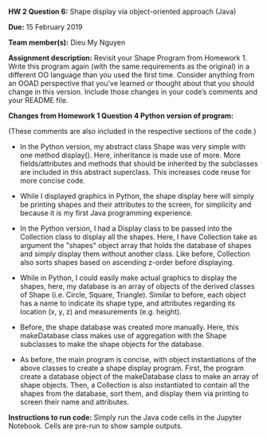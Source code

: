 <b>HW 2 Question 6:</b> Shape display via object-oriented approach (Java)

<b>Due:</b> 15 February 2019

<b>Team member(s):</b> Dieu My Nguyen

<b>Assignment description:</b> Revisit your Shape Program from Homework 1. Write this program again (with the same requirements as the original) in a different OO language than you used the first time. Consider anything from an OOAD perspective that you’ve learned or thought about that you should change in this version. Include those changes in your code’s comments and your README file.

<b>Changes from Homework 1 Question 4 Python version of program:</b>

(These comments are also included in the respective sections of the code.)

- In the Python version, my abstract class Shape was very simple with one method display(). Here, inheritance is made use of more. More fields/attributes and methods that should be inherited by the subclasses are included in this abstract superclass. This increases code reuse for more concise code.

- While I displayed graphics in Python, the shape display here will simply be printing shapes and their attributes to the screen, for simplicity and because it is my first Java programming experience.

- In the Python version, I had a Display class to be passed into the Collection class to display all the shapes. Here, I have Collection take as argument the "shapes" object array that holds the database of shapes and simply display them without another class. Like before, Collection also sorts shapes based on ascending z-order before displaying.

- While in Python, I could easily make actual graphics to display the shapes, here, my database is an array of objects of the derived classes of Shape (i.e. Circle, Square, Triangle). Similar to before, each object has a name to indicate its shape type, and attributes regarding its location (x, y, z) and measurements (e.g. height).

- Before, the shape database was created more manually. Here, this makeDatabase class makes use of aggregation with the Shape subclasses to make the shape objects for the database.

- As before, the main program is concise, with object instantiations of the above classes to create a shape display program. First, the program create a database object of the makeDatabase class to make an array of shape objects. Then, a Collection is also instantiated to contain all the shapes from the database, sort them, and display them via printing to screen their name and attributes.

<b>Instructions to run code:</b> Simply run the Java code cells in the Jupyter Notebook. Cells are pre-run to show sample outputs.
